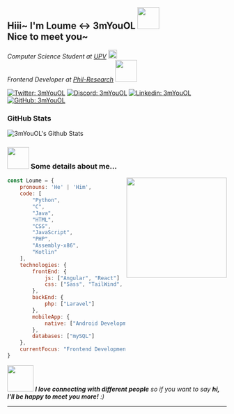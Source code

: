 <h2>
    Hiii~ I'm Loume <-> 3mYouOL
    <img src="https://media.giphy.com/media/4QZK21zlzVIyc/giphy.gif" width="50">
    <br>
    Nice to meet you~
</h2>
<p>
    <em>
        Computer Science Student at
        <a href="https://www.upv.edu.ph">UPV</a>
        <img src="https://iphone-image.apkpure.com/v2/app/f/0/0/f00eeb410dfb42872b54e31c59b3bcfa.jpg" width="20">
        <br>
        Frontend Developer at
        <a href="https://phil-research.com/">Phil-Research</a>
        <img src="https://media.giphy.com/media/LSie6zg2asKzfiPq8T/giphy.gif" width="50">
    </em>
</p>

[![Twitter: 3mYouOL](https://img.shields.io/twitter/follow/3mYouOL?style=social)](https://twitter.com/3mYouOL)
[![Discord: 3mYouOL](https://img.shields.io/badge/-3mYouOL-blue?style=flat-square&logo=Discord&logoColor=white)](https://discordapp.com/users/318716945652383744)
[![Linkedin: 3mYouOL](https://img.shields.io/badge/-3mYouOL-blue?style=flat-square&logo=Linkedin&logoColor=white)](https://www.linkedin.com/in/3myouol/)
[![GitHub: 3mYouOL](https://img.shields.io/github/followers/3mYouOL?label=follow&style=social)](https://github.com/3mYouOL)

### GitHub Stats

<img src="https://github-readme-stats.vercel.app/api?username=3myouol&count_private=true&show_icons=true&theme=dark" alt="3mYouOL's Github Stats">

### <img src="https://media.giphy.com/media/lTS1DjozKdTKhpH6lv/giphy.gif" width="50"> Some details about me...

<img src="https://media.giphy.com/media/Ll22OhMLAlVDb8UQWe/giphy.gif" width="230" align="right">

```javascript
const Loume = {
    pronouns: 'He' | 'Him',
    code: [
        "Python",
        "C",
        "Java",
        "HTML",
        "CSS",
        "JavaScript",
        "PHP",
        "Assembly-x86",
        "Kotlin"
    ],
    technologies: {
        frontEnd: {
            js: ["Angular", "React"]
            css: ["Sass", "TailWind", "Bootstrap"]
        },
        backEnd: {
            php: ["Laravel"]
        },
        mobileApp: {
            native: ["Android Development"]
        },
        databases: ["mySQL"]
    },
    currentFocus: "Frontend Development (React)"
}
```

<img src="https://media.giphy.com/media/LnQjpWaON8nhr21vNW/giphy.gif" width="60"> <em><b>I love connecting with different people</b> so if you want to say <b>hi, I'll be happy to meet you more!</b> :)</em>

---

